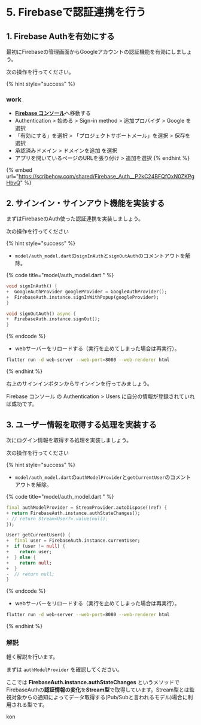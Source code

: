 # 5. Firebaseで認証連携を行う

## 1. Firebase Authを有効にする

最初にFirebaseの管理画面からGoogleアカウントの認証機能を有効にしましょう。

次の操作を行ってください。

{% hint style="success" %}
### work

* [**Firebase コンソール**](https://console.firebase.google.com)へ移動する
* Authentication > 始める > Sign-in method > 追加プロバイダ > Google を選択
* 「有効にする」を選択 > 「プロジェクトサポートメール」を選択 > 保存を選択
* 承認済みドメイン > ドメインを追加 を選択
* アプリを開いているページのURLを張り付け > 追加を選択
{% endhint %}

{% embed url="https://scribehow.com/shared/Firebase_Auth__P2kC24BFQfOxN0ZKPgHbvQ" %}

## 2. サインイン・サインアウト機能を実装する

まずはFirebaseのAuth使った認証連携を実装しましょう。

次の操作を行ってください

{% hint style="success" %}
* `model/auth_model.dart`の`signInAuth`と`signOutAuth`のコメントアウトを解除。

{% code title="model/auth_model.dart " %}
```dart
void signInAuth() {
+  GoogleAuthProvider googleProvider = GoogleAuthProvider();
+  FirebaseAuth.instance.signInWithPopup(googleProvider);
}

void signOutAuth() async {
+  FirebaseAuth.instance.signOut();
}
```
{% endcode %}



* webサーバーをリロードする（実行を止めてしまった場合は再実行）。

```bash
flutter run -d web-server --web-port=8080 --web-renderer html
```
{% endhint %}

右上のサインインボタンからサインインを行ってみましょう。

Firebase コンソール の Authentication > Users に自分の情報が登録されていれば成功です。

## 3. ユーザー情報を取得する処理を実装する

次にログイン情報を取得する処理を実装しましょう。

次の操作を行ってください

{% hint style="success" %}
* `model/auth_model.dart`の`authModelProvider`と`getCurrentUser`のコメントアウトを解除。

{% code title="model/auth_model.dart " %}
```dart
final authModelProvider = StreamProvider.autoDispose((ref) {
+ return FirebaseAuth.instance.authStateChanges();
- // return Stream<User?>.value(null);
});

User? getCurrentUser() {
+  final user = FirebaseAuth.instance.currentUser;
+  if (user != null) {
+    return user;
+  } else {
+    return null;
+  }
-  // return null;
}
```
{% endcode %}

* webサーバーをリロードする（実行を止めてしまった場合は再実行）。

```bash
flutter run -d web-server --web-port=8080 --web-renderer html
```
{% endhint %}

### 解説

軽く解説を行います。

まずは `authModelProvider` を確認してください。

ここでは **FirebaseAuth.instance.authStateChanges** というメソッドでFirebaseAuthの**認証情報の変化**を**Stream型**で取得しています。Stream型とは監視対象からの通知によってデータ取得する(Pub/Subと言われるモデル)場合に利用される型です。

kon
